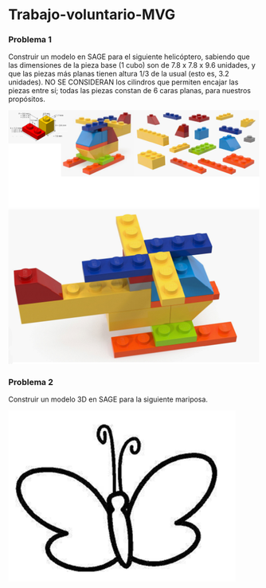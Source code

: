 # Trabajo-voluntario-MVG

### Problema 1
Construir un modelo en SAGE para el siguiente helicóptero, sabiendo que las dimensiones de la pieza base (1 cubo) son de 7.8 x 7.8 x 9.6 unidades, y que las piezas más planas tienen altura 1/3 de la usual (esto es, 3.2 unidades). NO SE CONSIDERAN los cilindros que permiten encajar las piezas entre sí; todas las piezas constan de 6 caras planas, para nuestros propósitos.

<img src="/Helicoptero1.png" />
<img src="/Helicoptero2.png" />

### Problema 2
Construir un modelo 3D en SAGE para la siguiente mariposa.

<img src="/Mariposa.png" />
